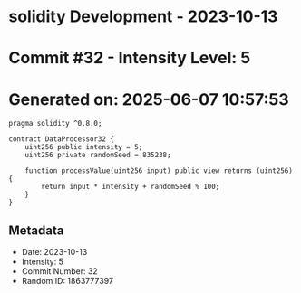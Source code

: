 ﻿# solidity Development - 2023-10-13
# Commit #32 - Intensity Level: 5
# Generated on: 2025-06-07 10:57:53
```solidity
pragma solidity ^0.8.0;

contract DataProcessor32 {
    uint256 public intensity = 5;
    uint256 private randomSeed = 835238;

    function processValue(uint256 input) public view returns (uint256) {
        return input * intensity + randomSeed % 100;
    }
}
```
## Metadata
- Date: 2023-10-13
- Intensity: 5
- Commit Number: 32
- Random ID: 1863777397

